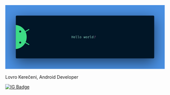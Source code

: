 ![](./assets/banner.png)

Lovro  Kerečeni, Android Developer

[![IG Badge](https://img.shields.io/badge/-@lovro_kereceni-e84393?style=flat&labelColor=e84393&logo=instagram&logoColor=white)](https://www.instagram.com/lovro_kereceni)
